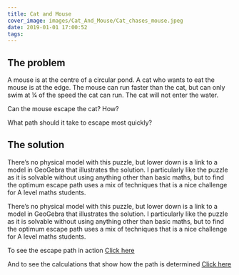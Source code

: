 ```yaml
---
title: Cat and Mouse
cover_image: images/Cat_And_Mouse/Cat_chases_mouse.jpeg
date: 2019-01-01 17:00:52
tags:
---
```


<h2>The problem</h2>

A mouse is at the centre of a circular pond. A cat who wants to eat the mouse is at the edge. The mouse can run faster than the cat, but can only swim at ¼ of the speed the cat can run. The cat will not enter the water.

Can the mouse escape the cat? How?

What path should it take to escape most quickly?


<h2>The solution</h2>

There’s no physical model with this puzzle, but lower down is a link to a model in GeoGebra that illustrates the solution.  I particularly like the puzzle as it is solvable without using anything other than basic maths, but to find the optimum escape path uses a mix of techniques that is a nice challenge for A level maths students.


There’s no physical model with this puzzle, but lower down is a link to a model in GeoGebra that illustrates the solution.  I particularly like the puzzle as it is solvable without using anything other than basic maths, but to find the optimum escape path uses a mix of techniques that is a nice challenge for A level maths students.

<p>To see the escape path in action <a href="https://www.geogebra.org/m/n7mr4gyw">Click here</a>

And to see the calculations that show how the path is determined <a href="https://sites.google.com/view/catandmouse/home">Click here</a>
